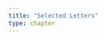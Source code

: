 ```yaml
---
title: "Selected Letters"
type: chapter
---
```

<style>
blockquote:first-of-type {
    background-color: #fbfbfb;
    font-size: 80%;
    padding: 1rem;
    border: 1px solid #eee;
    border-bottom-style: dashed;
    text-align: center;
}
.dark-mode blockquote:first-of-type {
    background-color: #333333;
    border: 1px solid #111111;
}
</style>
